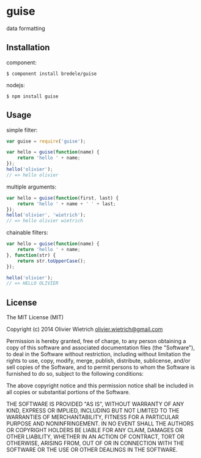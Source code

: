 guise
=====

  data formatting

## Installation

component:

    $ component install bredele/guise

nodejs:

    $ npm install guise


## Usage

  simple filter:

```js
var guise = require('guise');

var hello = guise(function(name) {
	return 'hello ' + name;
});
hello('olivier');
// => hello olivier
```

  multiple arguments:

```js
var hello = guise(function(first, last) {
	return 'hello ' + name + ' ' + last;
});
hello('olivier', 'wietrich');
// => hello olivier wietrich
```  

  chainable filters:

```js
var hello = guise(function(name) {
	return 'hello ' + name;
}, function(str) {
	return str.toUpperCase();
});

hello('olivier');
// => HELLO OLIVIER
```

## License

The MIT License (MIT)

Copyright (c) 2014 Olivier Wietrich <olivier.wietrich@gmail.com>

Permission is hereby granted, free of charge, to any person obtaining a copy of this software and associated documentation files (the "Software"), to deal in the Software without restriction, including without limitation the rights to use, copy, modify, merge, publish, distribute, sublicense, and/or sell copies of the Software, and to permit persons to whom the Software is furnished to do so, subject to the following conditions:

The above copyright notice and this permission notice shall be included in all copies or substantial portions of the Software.

THE SOFTWARE IS PROVIDED "AS IS", WITHOUT WARRANTY OF ANY KIND, EXPRESS OR IMPLIED, INCLUDING BUT NOT LIMITED TO THE WARRANTIES OF MERCHANTABILITY, FITNESS FOR A PARTICULAR PURPOSE AND NONINFRINGEMENT. IN NO EVENT SHALL THE AUTHORS OR COPYRIGHT HOLDERS BE LIABLE FOR ANY CLAIM, DAMAGES OR OTHER LIABILITY, WHETHER IN AN ACTION OF CONTRACT, TORT OR OTHERWISE, ARISING FROM, OUT OF OR IN CONNECTION WITH THE SOFTWARE OR THE USE OR OTHER DEALINGS IN THE SOFTWARE.

